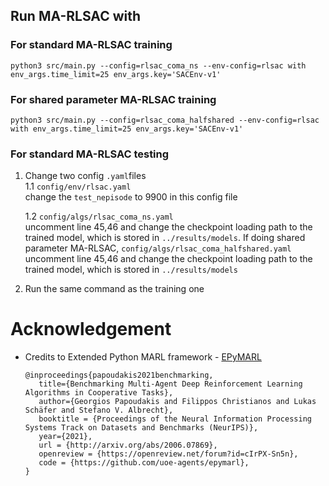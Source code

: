 ## Run MA-RLSAC with

### For standard MA-RLSAC training
```
python3 src/main.py --config=rlsac_coma_ns --env-config=rlsac with env_args.time_limit=25 env_args.key='SACEnv-v1'
```

### For shared parameter MA-RLSAC training

```
python3 src/main.py --config=rlsac_coma_halfshared --env-config=rlsac with env_args.time_limit=25 env_args.key='SACEnv-v1'
```

### For standard MA-RLSAC testing

1. Change two config <code>.yaml</code>files <br>
    1.1 <code>config/env/rlsac.yaml</code> <br>
        change the <code>test_nepisode</code> to 9900 in this config file
        
    1.2 <code>config/algs/rlsac_coma_ns.yaml</code> <br>
        uncomment line 45,46 and change the checkpoint loading path to the trained model, which is stored in <code>../results/models</code>. If doing shared parameter MA-RLSAC, <code>config/algs/rlsac_coma_halfshared.yaml</code> <br>
        uncomment line 45,46 and change the checkpoint loading path to the trained model, which is stored in <code>../results/models</code>

2. Run the same command as the training one




# Acknowledgement

* Credits to Extended Python MARL framework - [EPyMARL](https://agents.inf.ed.ac.uk/blog/epymarl/) 
   ```
   @inproceedings{papoudakis2021benchmarking,
      title={Benchmarking Multi-Agent Deep Reinforcement Learning Algorithms in Cooperative Tasks},
      author={Georgios Papoudakis and Filippos Christianos and Lukas Schäfer and Stefano V. Albrecht},
      booktitle = {Proceedings of the Neural Information Processing Systems Track on Datasets and Benchmarks (NeurIPS)},
      year={2021},
      url = {http://arxiv.org/abs/2006.07869},
      openreview = {https://openreview.net/forum?id=cIrPX-Sn5n},
      code = {https://github.com/uoe-agents/epymarl},
   }
   ```


    
